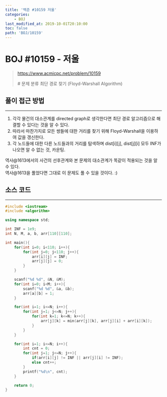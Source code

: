 ```yaml
---
title: '백준 #10159 저울'
categories:
    - BOJ
last_modified_at: 2019-10-01T20:10:00
toc: false
path: 'BOJ/10159'
---
```


# BOJ #10159 - 저울

> https://www.acmicpc.net/problem/10159
>
> \# 문제 분류
> 최단 경로 찾기 (Floyd-Warshall Algorithm)

## 풀이 접근 방법

---

1. 각각 물건의 대소관계를 directed graph로 생각한다면 최단 경로 알고리즘으로 해결할 수 있다는 것을 알 수 있다.
2. 따라서 마찬가지로 모든 쌍들에 대한 거리를 찾기 위해 Floyd-Warshall을 이용하여 값을 갱신한다.
3. 각 노드들에 대한 다른 노드들과의 거리를 탐색하며 dist[i][j], dist[j][i] 모두 INF가 나오면 알 수 없는 것, 카운팅.

역사@1613에서의 사건의 선후관계와 본 문제의 대소관계가 똑같이 적용되는 것을 알 수 있다.<br>역사@1613을 풀었다면 그대로 이 문제도 풀 수 있을 것이다. :)

## 소스 코드

---

```c++
#include <iostream>
#include <algorithm>

using namespace std;

int INF = 1e9;
int N, M, a, b, arr[110][110];

int main(){
    for(int i=0; i<110; i++){
        for(int j=0; j<110; j++){
            arr[i][j] = INF;
            arr[j][j] = 0;
        }
    }

    scanf("%d %d", &N, &M);
    for(int i=0; i<M; i++){
        scanf("%d %d", &a, &b);
        arr[a][b] = 1;
    }

    for(int i=1; i<=N; i++){
        for(int j=1; j<=N; j++){
            for(int k=1; k<=N; k++){
                arr[j][k] = min(arr[j][k], arr[j][i] + arr[i][k]);
            }
        }
    }

    for(int i=1; i<=N; i++){
        int cnt = 0;
        for(int j=1; j<=N; j++){
            if(arr[i][j] != INF || arr[j][i] != INF);
            else cnt++;
        }
        printf("%d\n", cnt);
    }

    return 0;
}
```
